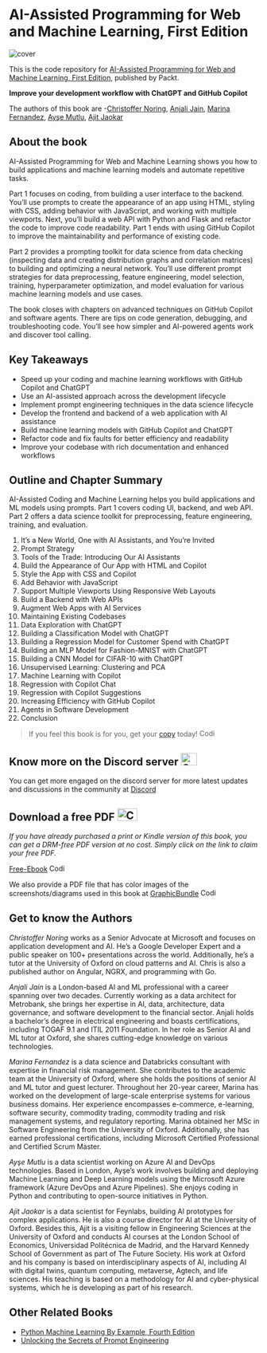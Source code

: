 # AI-Assisted Programming for Web and Machine Learning, First Edition
![cover](https://github.com/user-attachments/assets/024bf642-7d72-4070-9a84-bc4b334499ad)

This is the code repository for [AI-Assisted Programming for Web and Machine Learning, First Edition](https://www.packtpub.com/en-us/product/ai-assisted-programming-for-web-and-machine-learning-9781835086056), published by Packt.

**Improve your development workflow with ChatGPT and GitHub Copilot**

The authors of this book are -[Christoffer Noring](https://www.linkedin.com/in/christoffer-noring-3257061/), [Anjali Jain](https://www.linkedin.com/in/anjali-jain-42942014/), [Marina Fernandez](https://www.linkedin.com/in/marina-fernandez-a7008612/), [Ayşe Mutlu](https://www.linkedin.com/in/ayse-mutlu/), [Ajit Jaokar](https://www.linkedin.com/in/ajitjaokar/)

## About the book

AI-Assisted Programming for Web and Machine Learning shows you how to build applications and machine learning models and automate repetitive tasks.

Part 1 focuses on coding, from building a user interface to the backend. You’ll use prompts to create the appearance of an app using HTML, styling with CSS, adding behavior with JavaScript, and working with multiple viewports. Next, you’ll build a web API with Python and Flask and refactor the code to improve code readability. Part 1 ends with using GitHub Copilot to improve the maintainability and performance of existing code.

Part 2 provides a prompting toolkit for data science from data checking (inspecting data and creating distribution graphs and correlation matrices) to building and optimizing a neural network. You’ll use different prompt strategies for data preprocessing, feature engineering, model selection, training, hyperparameter optimization, and model evaluation for various machine learning models and use cases.

The book closes with chapters on advanced techniques on GitHub Copilot and software agents. There are tips on code generation, debugging, and troubleshooting code. You’ll see how simpler and AI-powered agents work and discover tool calling.


## Key Takeaways
- Speed up your coding and machine learning workflows with GitHub Copilot and ChatGPT
- Use an AI-assisted approach across the development lifecycle
- Implement prompt engineering techniques in the data science lifecycle
- Develop the frontend and backend of a web application with AI assistance
- Build machine learning models with GitHub Copilot and ChatGPT
- Refactor code and fix faults for better efficiency and readability 
- Improve your codebase with rich documentation and enhanced workflows


## Outline and Chapter Summary

AI-Assisted Coding and Machine Learning helps you build applications and ML models using prompts. Part 1 covers coding UI, backend, and web API. Part 2 offers a data science toolkit for preprocessing, feature engineering, training, and evaluation.


1. It’s a New World, One with AI Assistants, and You’re Invited
2. Prompt Strategy
3. Tools of the Trade: Introducing Our AI Assistants
4. Build the Appearance of Our App with HTML and Copilot
5. Style the App with CSS and Copilot
6. Add Behavior with JavaScript
7. Support Multiple Viewports Using Responsive Web Layouts
8. Build a Backend with Web APIs
9. Augment Web Apps with AI Services
10. Maintaining Existing Codebases
11. Data Exploration with ChatGPT
12. Building a Classification Model with ChatGPT
13. Building a Regression Model for Customer Spend with ChatGPT
14. Building an MLP Model for Fashion-MNIST with ChatGPT
15. Building a CNN Model for CIFAR-10 with ChatGPT
16. Unsupervised Learning: Clustering and PCA
17. Machine Learning with Copilot
18. Regression with Copilot Chat
19. Regression with Copilot Suggestions
20. Increasing Efficiency with GitHub Copilot
21. Agents in Software Development
22. Conclusion

> If you feel this book is for you, get your [copy](https://www.amazon.com/AI-Assisted-Software-Development-Copilot-ChatGPT-ebook/dp/B0CKRMJPCM/ref=sr_1_1?crid=39U3QXD6MDQOD&dib=eyJ2IjoiMSJ9.IcEMVptuYcj4e4Lnn2qKxXqEqoO8CHVDrMahOtUjnYWYceVxz2BS7hopVV-eBm5dUpzwYnoCMIrvHPr3vLYJdHK6-FT1e_e3ROU0gQhudD2CI8y84S_4obkCxcNWOA9PtCK9fetw-UTGA4hgjvlfTzJpeS3OWYCvWCGMNI9biKERwPJme-slmE2kXRcYyUTr9k1D0WgPCkCqPMVQ-uspePJt0-eHDklkJPzrjfX_8Xk.xiO7y6Q2bwCU8N-GW8DDKPosSls0M_ofJC1RxtKoLzg&dib_tag=se&keywords=AI-Assisted+Programming+for+Web+and+Machine+Learning&qid=1725525012&sprefix=ai-assisted+programming+for+web+and+machine+learning%2Caps%2C258&sr=8-1) today! <img alt="Coding" height="15" width="35"  src="https://media.tenor.com/ex_HDD_k5P8AAAAi/habbo-habbohotel.gif">

## Know more on the Discord server <img alt="Coding" height="25" width="32"  src="https://cliply.co/wp-content/uploads/2021/08/372108630_DISCORD_LOGO_400.gif">
You can get more engaged on the discord server for more latest updates and discussions in the community at [Discord](https://packt.link/aicode)

## Download a free PDF <img alt="Coding" height="25" width="40" src="https://emergency.com.au/wp-content/uploads/2021/03/free.gif">

_If you have already purchased a print or Kindle version of this book, you can get a DRM-free PDF version at no cost. Simply click on the link to claim your free PDF._

[Free-Ebook](https://packt.link/free-ebook/9781835086056) <img alt="Coding" height="15" width="35"  src="https://media.tenor.com/ex_HDD_k5P8AAAAi/habbo-habbohotel.gif">

We also provide a PDF file that has color images of the screenshots/diagrams used in this book at [GraphicBundle](https://static.packt-cdn.com/downloads/9781835086056_ColorImages.pdf) <img alt="Coding" height="15" width="35"  src="https://media.tenor.com/ex_HDD_k5P8AAAAi/habbo-habbohotel.gif">


## Get to know the Authors
_Christoffer Noring_ works as a Senior Advocate at Microsoft and focuses on application development and AI. He’s a Google Developer Expert and a public speaker on 100+ presentations across the world. Additionally, he’s a tutor at the University of Oxford on cloud patterns and AI. Chris is also a published author on Angular, NGRX, and programming with Go.

_Anjali Jain_ is a London-based AI and ML professional with a career spanning over two decades. Currently working as a data architect for Metrobank, she brings her expertise in AI, data, architecture, data governance, and software development to the financial sector. Anjali holds a bachelor’s degree in electrical engineering and boasts certifications, including TOGAF 9.1 and ITIL 2011 Foundation. In her role as Senior AI and ML tutor at Oxford, she shares cutting-edge knowledge on various technologies.

_Marina Fernandez_ is a data science and Databricks consultant with expertise in financial risk management. She contributes to the academic team at the University of Oxford, where she holds the positions of senior AI and ML tutor and guest lecturer. Throughout her 20-year career, Marina has worked on the development of large-scale enterprise systems for various business domains. Her experience encompasses e-commerce, e-learning, software security, commodity trading, commodity trading and risk management systems, and regulatory reporting. Marina obtained her MSc in Software Engineering from the University of Oxford. Additionally, she has earned professional certifications, including Microsoft Certified Professional and Certified Scrum Master.

_Ayşe Mutlu_ is a data scientist working on Azure AI and DevOps technologies. Based in London, Ayşe’s work involves building and deploying Machine Learning and Deep Learning models using the Microsoft Azure framework (Azure DevOps and Azure Pipelines). She enjoys coding in Python and contributing to open-source initiatives in Python.

_Ajit Jaokar_ is a data scientist for Feynlabs, building AI prototypes for complex applications. He is also a course director for AI at the University of Oxford. Besides this, Ajit is a visiting fellow in Engineering Sciences at the University of Oxford and conducts AI courses at the London School of Economics, Universidad Politécnica de Madrid, and the Harvard Kennedy School of Government as part of The Future Society. His work at Oxford and his company is based on interdisciplinary aspects of AI, including AI with digital twins, quantum computing, metaverse, Agtech, and life sciences. His teaching is based on a methodology for AI and cyber-physical systems, which he is developing as part of his research.


## Other Related Books
- [Python Machine Learning By Example, Fourth Edition](https://www.packtpub.com/en-us/product/python-machine-learning-by-example-9781835085622)
- [Unlocking the Secrets of Prompt Engineering](https://www.packtpub.com/en-us/product/unlocking-the-secrets-of-prompt-engineering-9781835083833)
